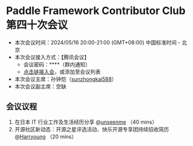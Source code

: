 # Paddle Framework Contributor Club 第四十次会议

- 本次会议时间：2024/05/16 20:00-21:00 (GMT+08:00) 中国标准时间 - 北京
- 本次会议接入方式：【腾讯会议】
  - 会议密码：\*\*\*\*（群内通知）
  - [点击链接入会](https://meeting.tencent.com/dm/wBYmyUucF0Zy)，或添加至会议列表
- 本次会议主席：孙钟恺（[sunzhongkai588](https://github.com/sunzhongkai588)）
- 本次会议副主席：空缺

## 会议议程

1. 在日本 IT 行业工作及生活经历分享 @[unseenme](https://github.com/unseenme) （40 mins）
2. 开源社区新动态：开源之星评选活动、快乐开源专享团持续招收简历  @[Harryoung](https://github.com/Harryoung) （20 mins）
